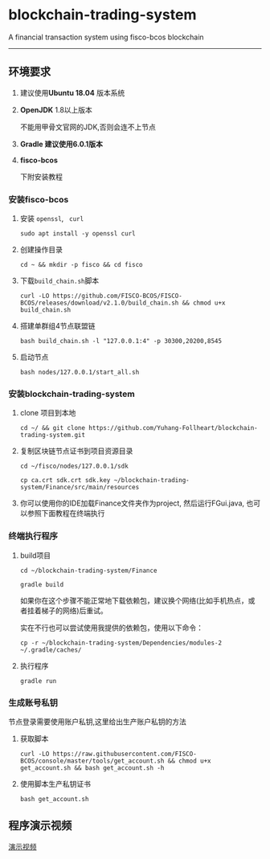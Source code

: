 # blockchain-trading-system

A financial transaction system using fisco-bcos blockchain

---

## 环境要求

1. 建议使用**Ubuntu 18.04** 版本系统

2. **OpenJDK** 1.8以上版本

   不能用甲骨文官网的JDK,否则会连不上节点

3. **Gradle 建议使用6.0.1版本**

4. **fisco-bcos**

   下附安装教程

### 安装fisco-bcos

1. 安装 `openssl`, ` curl`

   `sudo apt install -y openssl curl`

2. 创建操作目录

   `cd ~ && mkdir -p fisco && cd fisco`

3. 下载`build_chain.sh`脚本

   `curl -LO https://github.com/FISCO-BCOS/FISCO-BCOS/releases/download/v2.1.0/build_chain.sh && chmod u+x build_chain.sh`

4. 搭建单群组4节点联盟链

   `bash build_chain.sh -l "127.0.0.1:4" -p 30300,20200,8545`

5. 启动节点

   `bash nodes/127.0.0.1/start_all.sh`

### **安装blockchain-trading-system**

1. clone 项目到本地

   `cd ~/ && git clone https://github.com/Yuhang-Follheart/blockchain-trading-system.git`

2. 复制区块链节点证书到项目资源目录

   `cd ~/fisco/nodes/127.0.0.1/sdk`

   `cp ca.crt sdk.crt sdk.key ~/blockchain-trading-system/Finance/src/main/resources`

3. 你可以使用你的IDE加载Finance文件夹作为project, 然后运行FGui.java, 也可以参照下面教程在终端执行

### 终端执行程序

1. build项目

   `cd ~/blockchain-trading-system/Finance`

   `gradle build`
   
   如果你在这个步骤不能正常地下载依赖包，建议换个网络(比如手机热点，或者挂着梯子的网络)后重试。
   
   实在不行也可以尝试使用我提供的依赖包，使用以下命令：
   
   `cp -r ~/blockchain-trading-system/Dependencies/modules-2 ~/.gradle/caches/` 

2. 执行程序

   `gradle run`

### 生成账号私钥

节点登录需要使用账户私钥,这里给出生产账户私钥的方法

1. 获取脚本

   `curl -LO https://raw.githubusercontent.com/FISCO-BCOS/console/master/tools/get_account.sh && chmod u+x get_account.sh && bash get_account.sh -h`

2. 使用脚本生产私钥证书

   `bash get_account.sh`

## 程序演示视频

[演示视频](https://github.com/Yuhang-Follheart/blockchain-trading-system/blob/master/demo.mp4)
